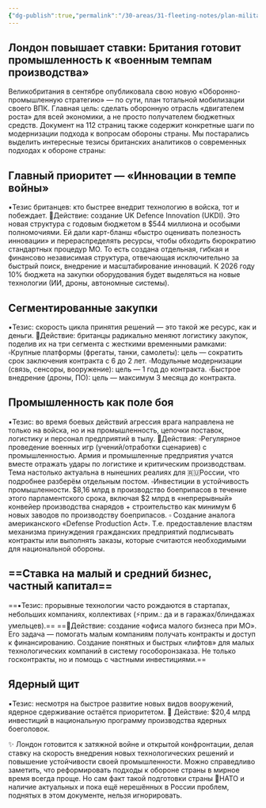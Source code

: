 ```yaml
---
{"dg-publish":true,"permalink":"/30-areas/31-fleeting-notes/plan-militarizacziya-velikobritanii-i-podgotovke-k-predstoyashhej-vojne/","tags":["defense-industry","military-industrial-complex","defense-innovation","defense-procurement","defense-policy","geopolitics","international-relations","business-strategy"],"created":"2025-09-16T10:51:44.857+02:00"}
---
```



## Лондон повышает ставки: Британия готовит промышленность к «военным темпам производства»

Великобритания в сентябре опубликовала свою новую «Оборонно-промышленную стратегию» — по сути, план тотальной мобилизации своего ВПК. Главная цель: сделать оборонную отрасль «двигателем роста» для всей экономики, а не просто получателем бюджетных средств. Документ на 112 страниц также содержит конкретные шаги по модернизации подхода к вопросам обороны страны. Мы постарались выделить интересные тезисы британских аналитиков о современных подходах к обороне страны:

## Главный приоритет — «Инновации в темпе войны»

▪️Тезис британцев: кто быстрее внедрит технологию в войска, тот и побеждает. 
📌Действие: создание UK Defence Innovation (UKDI). Это новая структура с годовым бюджетом в $544 миллиона и особыми полномочиями. Ей дали карт-бланш «быстро оценивать полезность инновации» и перераспределять ресурсы, чтобы обходить бюрократию стандартных процедур МО. То есть создана отдельная, гибкая и финансово независимая структура, отвечающая исключительно за быстрый поиск, внедрение и масштабирование инноваций. К 2026 году 10% бюджета на закупки оборудования будет выделяться на новые технологии (ИИ, дроны, автономные системы).

## Сегментированные закупки

▪️Тезис: скорость цикла принятия решений — это такой же ресурс, как и деньги. 
📌Действие: британцы радикально меняют логистику закупок, поделив их на три сегмента с жесткими временными рамками:
▫️Крупные платформы (фрегаты, танки, самолеты): цель — сократить срок заключения контракта с 6 до 2 лет.
▫️Модульные модернизации (связь, сенсоры, вооружение): цель — 1 год до контракта.
▫️Быстрое внедрение (дроны, ПО): цель — максимум 3 месяца до контракта.

## Промышленность как поле боя

▪️Тезис: во время боевых действий агрессия врага направлена не только на войска, но и на промышленность, цепочки поставок, логистику и персонал предприятий в тылу. 
📌Действия:
▫️Регулярное проведение военных игр (учений/отработки сценариев) с промышленностью. Армия и промышленные предприятия учатся вместе отражать удары по логистике и критическим производствам. Тема настолько актуальна в нынешних реалиях для 🇷🇺России, что подробнее разберём отдельным постом.
▫️Инвестиции в устойчивость промышленности. $8,16 млрд в производство боеприпасов в течение этого парламентского срока, включая $2 млрд в «непрерывный» конвейер производства снарядов + строительство как минимум 6 новых заводов по производству боеприпасов.
▫️ Создание аналога американского «Defense Production Act». Т.е. предоставление властям механизма принуждения гражданских предприятий подписывать контракты или выполнять заказы, которые считаются необходимыми для национальной обороны.

## ==Ставка на малый и средний бизнес, частный капитал==

==▪️Тезис: прорывные технологии часто рождаются в стартапах, небольших компаниях, коллективах (⚡️прим.: да и в гаражах/блиндажах умельцев).==
==📌Действие: создание «офиса малого бизнеса при МО». Его задача — помогать малым компаниям получать контракты и доступ к финансированию. Создание понятных и быстрых «лифтов» для малых технологических компаний в систему гособоронзаказа. Не только госконтракты, но и помощь с частными инвестициями.==

## Ядерный щит

▪️Тезис: несмотря на быстрое развитие новых видов вооружений, ядерное сдерживание остаётся приоритетом.
📌 Действие: $20,4 млрд инвестиций в национальную программу производства ядерных боеголовок.

✨ Лондон готовится к затяжной войне и открытой конфронтации, делая ставку на скорость внедрения новых технологических решений и повышение устойчивости своей промышленности. Можно справедливо заметить, что реформировать подходы к обороне страны в мирное время всегда проще. Но сам факт такой подготовки страны 🚩НАТО и наличие актуальных и пока ещё нерешённых в России проблем, поднятых в этом документе, нельзя игнорировать.

